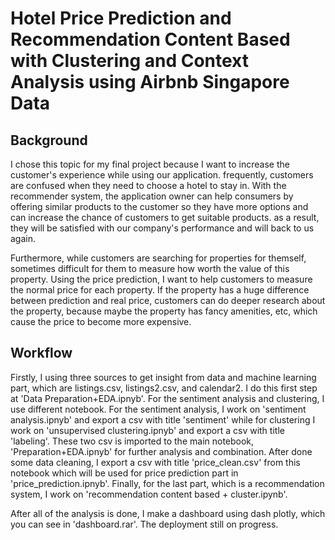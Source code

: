 # Hotel Price Prediction and Recommendation Content Based with Clustering and Context Analysis using Airbnb Singapore Data

## Background
I chose this topic for my final project because I want to increase the customer's experience while using our application. frequently, customers are confused when they need to choose a hotel to stay in. With the recommender system, the application owner can help consumers by offering similar products to the customer so they have more options and can increase the chance of customers to get suitable products. as a result, they will be satisfied with our company's performance and will back to us again.

Furthermore, while customers are searching for properties for themself, sometimes difficult for them to measure how worth the value of this property. Using the price prediction, I want to help customers to measure the normal price for each property. If the property has a huge difference between prediction and real price, customers can do deeper research about the property, because maybe the property has fancy amenities, etc, which cause the price to become more expensive.

## Workflow
Firstly, I using three sources to get insight from data and machine learning part, which are listings.csv, listings2.csv, and calendar2.
I do this first step at 'Data Preparation+EDA.ipnyb'. For the sentiment analysis and clustering, I use different notebook. For the sentiment analysis, I work on 'sentiment analysis.ipnyb' and export a csv with title 'sentiment' while for clustering I work on 
'unsupervised clustering.ipnyb' and export a csv with title 'labeling'. These two csv is imported to the main notebook, 'Preparation+EDA.ipnyb' for
further analysis and combination. After done some data cleaning, I export a csv with title 'price_clean.csv' from this notebook
which will be used for price prediction part in 'price_prediction.ipnyb'. Finally, for the last part, which is a recommendation system, I
work on 'recommendation content based + cluster.ipynb'.

After all of the analysis is done, I make a dashboard using dash plotly, which you can see in 'dashboard.rar'. The deployment still on
progress.
